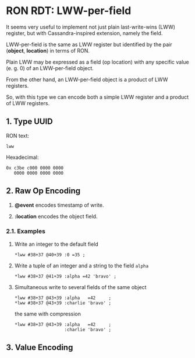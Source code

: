 # RON RDT: LWW-per-field

It seems very useful to implement not just plain last-write-wins (LWW) register,
but with Cassandra-inspired extension, namely the field.

LWW-per-field is the same as LWW register but identified by the pair
(**object**, **location**) in terms of RON.

Plain LWW may be expressed as a field (op location) with any specific value
(e. g. 0) of an LWW-per-field object.

From the other hand, an LWW-per-field object is a product of LWW registers.

So, with this type we can encode both a simple LWW register and a product of
LWW registers.

## 1. Type UUID

RON text:
```
lww
```

Hexadecimal:
```
0x c3be c000 0000 0000
   0000 0000 0000 0000
```

## 2. Raw Op Encoding

1.  **@event** encodes timestamp of write.

2.  **:location** encodes the object field.

### 2.1. Examples

1.  Write an integer to the default field
    ```
    *lww #38+37 @40+39 :0 =35 ;
    ```

2.  Write a tuple of an integer and a string to the field `alpha`
    ```
    *lww #38+37 @41+39 :alpha =42 'bravo' ;
    ```

3.  Simultaneous write to several fields of the same object
    ```
    *lww #38+37 @43+39 :alpha   =42     ;
    *lww #38+37 @43+39 :charlie 'bravo' ;
    ```
    the same with compression
    ```
    *lww #38+37 @43+39 :alpha   =42     ;
                       :charlie 'bravo' ;
    ```

## 3. Value Encoding
